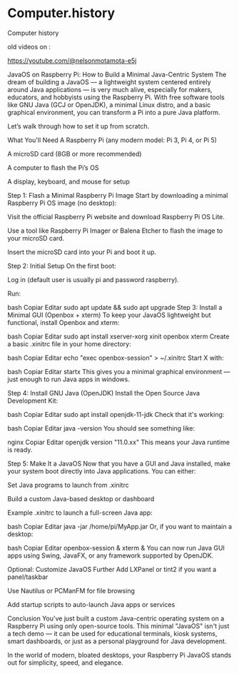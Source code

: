 # Computer.history
Computer history 


old videos on :

https://youtube.com/@nelsonmotamota-e5j

JavaOS on Raspberry Pi: How to Build a Minimal Java-Centric System
The dream of building a JavaOS — a lightweight system centered entirely around Java applications — is very much alive, especially for makers, educators, and hobbyists using the Raspberry Pi. With free software tools like GNU Java (GCJ or OpenJDK), a minimal Linux distro, and a basic graphical environment, you can transform a Pi into a pure Java platform.

Let’s walk through how to set it up from scratch.

 What You'll Need
A Raspberry Pi (any modern model: Pi 3, Pi 4, or Pi 5)

A microSD card (8GB or more recommended)

A computer to flash the Pi’s OS

A display, keyboard, and mouse for setup

 Step 1: Flash a Minimal Raspberry Pi Image
Start by downloading a minimal Raspberry Pi OS image (no desktop):

Visit the official Raspberry Pi website and download Raspberry Pi OS Lite.

Use a tool like Raspberry Pi Imager or Balena Etcher to flash the image to your microSD card.

Insert the microSD card into your Pi and boot it up.

 Step 2: Initial Setup
On the first boot:

Log in (default user is usually pi and password raspberry).

Run:

bash
Copiar
Editar
sudo apt update && sudo apt upgrade
 Step 3: Install a Minimal GUI (Openbox + xterm)
To keep your JavaOS lightweight but functional, install Openbox and xterm:

bash
Copiar
Editar
sudo apt install xserver-xorg xinit openbox xterm
Create a basic .xinitrc file in your home directory:

bash
Copiar
Editar
echo "exec openbox-session" > ~/.xinitrc
Start X with:

bash
Copiar
Editar
startx
This gives you a minimal graphical environment — just enough to run Java apps in windows.

 Step 4: Install GNU Java (OpenJDK)
Install the Open Source Java Development Kit:

bash
Copiar
Editar
sudo apt install openjdk-11-jdk
Check that it's working:

bash
Copiar
Editar
java -version
You should see something like:

nginx
Copiar
Editar
openjdk version "11.0.xx"
This means your Java runtime is ready.

 Step 5: Make It a JavaOS
Now that you have a GUI and Java installed, make your system boot directly into Java applications. You can either:

Set Java programs to launch from .xinitrc

Build a custom Java-based desktop or dashboard

Example .xinitrc to launch a full-screen Java app:

bash
Copiar
Editar
java -jar /home/pi/MyApp.jar
Or, if you want to maintain a desktop:

bash
Copiar
Editar
openbox-session &
xterm &
You can now run Java GUI apps using Swing, JavaFX, or any framework supported by OpenJDK.

 Optional: Customize JavaOS Further
Add LXPanel or tint2 if you want a panel/taskbar

Use Nautilus or PCManFM for file browsing

Add startup scripts to auto-launch Java apps or services

 Conclusion
You've just built a custom Java-centric operating system on a Raspberry Pi using only open-source tools. This minimal "JavaOS" isn't just a tech demo — it can be used for educational terminals, kiosk systems, smart dashboards, or just as a personal playground for Java development.

In the world of modern, bloated desktops, your Raspberry Pi JavaOS stands out for simplicity, speed, and elegance.
